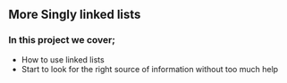## More Singly linked lists
### In this project we cover;
- How to use linked lists
- Start to look for the right source of information without too much help
